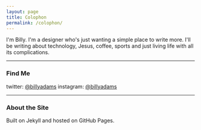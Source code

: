 ```yaml
---
layout: page
title: Colophon
permalink: /colophon/
---
```


I'm Billy. I'm a designer who's just wanting a simple place to write more. I'll be writing about technology, Jesus, coffee, sports and just living life with all its complications.

---
### Find Me
twitter: [@billyadams](https://twitter.com/billyadams)
instagram: [@billyadams](https://instagram.com/billyadams)

---
### About the Site

Built on Jekyll and hosted on GitHub Pages.
